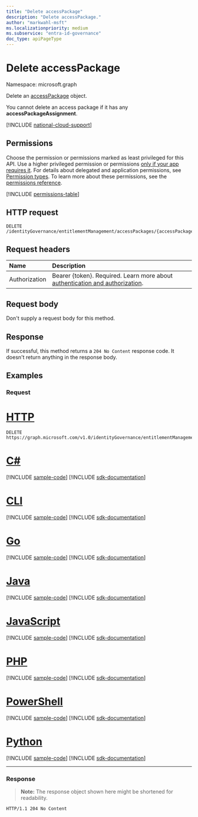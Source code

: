 ```yaml
---
title: "Delete accessPackage"
description: "Delete accessPackage."
author: "markwahl-msft"
ms.localizationpriority: medium
ms.subservice: "entra-id-governance"
doc_type: apiPageType
---
```

# Delete accessPackage

Namespace: microsoft.graph

Delete an [accessPackage](../resources/accesspackage.md) object.

You cannot delete an access package if it has any **accessPackageAssignment**.

[!INCLUDE [national-cloud-support](../../includes/all-clouds.md)]

## Permissions

Choose the permission or permissions marked as least privileged for this API. Use a higher privileged permission or permissions [only if your app requires it](/graph/permissions-overview#best-practices-for-using-microsoft-graph-permissions). For details about delegated and application permissions, see [Permission types](/graph/permissions-overview#permission-types). To learn more about these permissions, see the [permissions reference](/graph/permissions-reference).

<!-- { "blockType": "permissions", "name": "accesspackage_delete" } -->
[!INCLUDE [permissions-table](../includes/permissions/accesspackage-delete-permissions.md)]

## HTTP request

<!-- {
  "blockType": "ignored"
}
-->
``` http
DELETE /identityGovernance/entitlementManagement/accessPackages/{accessPackageId}
```

## Request headers

| Name          | Description   |
|:--------------|:--------------|
|Authorization|Bearer {token}. Required. Learn more about [authentication and authorization](/graph/auth/auth-concepts).|

## Request body
Don't supply a request body for this method.

## Response

If successful, this method returns a `204 No Content` response code. It doesn't return anything in the response body.

## Examples

### Request

# [HTTP](#tab/http)
<!-- {
  "blockType": "request",
  "name": "delete_accesspackage"
}
-->
``` http
DELETE https://graph.microsoft.com/v1.0/identityGovernance/entitlementManagement/accessPackages/{accessPackageId}
```

# [C#](#tab/csharp)
[!INCLUDE [sample-code](../includes/snippets/csharp/delete-accesspackage-csharp-snippets.md)]
[!INCLUDE [sdk-documentation](../includes/snippets/snippets-sdk-documentation-link.md)]

# [CLI](#tab/cli)
[!INCLUDE [sample-code](../includes/snippets/cli/delete-accesspackage-cli-snippets.md)]
[!INCLUDE [sdk-documentation](../includes/snippets/snippets-sdk-documentation-link.md)]

# [Go](#tab/go)
[!INCLUDE [sample-code](../includes/snippets/go/delete-accesspackage-go-snippets.md)]
[!INCLUDE [sdk-documentation](../includes/snippets/snippets-sdk-documentation-link.md)]

# [Java](#tab/java)
[!INCLUDE [sample-code](../includes/snippets/java/delete-accesspackage-java-snippets.md)]
[!INCLUDE [sdk-documentation](../includes/snippets/snippets-sdk-documentation-link.md)]

# [JavaScript](#tab/javascript)
[!INCLUDE [sample-code](../includes/snippets/javascript/delete-accesspackage-javascript-snippets.md)]
[!INCLUDE [sdk-documentation](../includes/snippets/snippets-sdk-documentation-link.md)]

# [PHP](#tab/php)
[!INCLUDE [sample-code](../includes/snippets/php/delete-accesspackage-php-snippets.md)]
[!INCLUDE [sdk-documentation](../includes/snippets/snippets-sdk-documentation-link.md)]

# [PowerShell](#tab/powershell)
[!INCLUDE [sample-code](../includes/snippets/powershell/delete-accesspackage-powershell-snippets.md)]
[!INCLUDE [sdk-documentation](../includes/snippets/snippets-sdk-documentation-link.md)]

# [Python](#tab/python)
[!INCLUDE [sample-code](../includes/snippets/python/delete-accesspackage-python-snippets.md)]
[!INCLUDE [sdk-documentation](../includes/snippets/snippets-sdk-documentation-link.md)]

---

### Response
>**Note:** The response object shown here might be shortened for readability.
<!-- {
  "blockType": "response",
  "truncated": true
}
-->
``` http
HTTP/1.1 204 No Content
```


